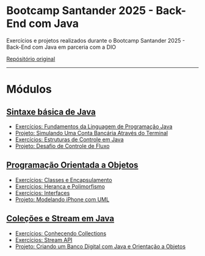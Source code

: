 # Bootcamp Santander 2025 - Back-End com Java
Exercícios e projetos realizados durante o Bootcamp Santander 2025 - Back-End com Java em parceria com a DIO

[<ins>Repósitório original</ins>](https://github.com/digitalinnovationone/exercicios-java-basico)

---
# Módulos
## [Sintaxe básica de Java](https://github.com/alineaos/bootcamp-santander-java/tree/main/01-Sintaxe%20básica%20do%20Java)
-  [Exercícios: Fundamentos da Linguagem de Programação Java](https://github.com/alineaos/bootcamp-santander-java/tree/main/01-Sintaxe%20básica%20do%20Java/01-Fundamentos%20da%20Linguagem%20de%20Programação%20Java)
-  [Projeto: Simulando Uma Conta Bancária Através do Terminal](https://github.com/alineaos/bootcamp-santander-java/tree/main/01-Sintaxe%20básica%20do%20Java/02-Simulando%20Uma%20Conta%20Bancária%20Através%20do%20Terminal)
-  [Exercícios: Estruturas de Controle em Java](https://github.com/alineaos/bootcamp-santander-java/tree/main/01-Sintaxe%20básica%20do%20Java/03-Estruturas%20de%20Controle%20em%20Java)
-  [Projeto: Desafio de Controle de Fluxo](https://github.com/alineaos/bootcamp-santander-java/tree/main/01-Sintaxe%20básica%20do%20Java/04-Desafio%20Controle%20de%20Fluxo)

## [Programação Orientada a Objetos](https://github.com/alineaos/bootcamp-santander-java/tree/main/02-Programacao%20Orientada%20a%20Objetos)
- [Exercícios: Classes e Encapsulamento](https://github.com/alineaos/bootcamp-santander-java/tree/main/02-Programacao%20Orientada%20a%20Objetos/04-Classes%20e%20%Encapsulamento)
- [Exercícios: Herança e Polimorfismo](https://github.com/alineaos/bootcamp-santander-java/tree/main/02-Programacao%20Orientada%20a%20Objetos/05-Heranca%20e%20%Polimorfismo)
- [Exercícios: Interfaces](https://github.com/alineaos/bootcamp-santander-java/tree/main/02-Programacao%20Orientada%20a%20Objetos/07-Interfaces)
- [Projeto: Modelando iPhone com UML](https://github.com/alineaos/bootcamp-santander-java/tree/main/02-Programacao%20Orientada%20a%20Objetos/08-Modelando%20iPhone%20com%20UML)

## [Coleções e Stream em Java](https://github.com/alineaos/bootcamp-santander-java/tree/main/03-%20Coleções%20e%20Stream%20em%20Java)
- [Exercícios: Conhecendo Collections](https://github.com/alineaos/bootcamp-santander-java/tree/main/03-%20Coleções%20e%20Stream%20em%20Java/09-Conhecendo%20Collections)
- [Exercícios: Stream API](https://github.com/alineaos/bootcamp-santander-java/tree/main/03-%20Coleções%20e%20Stream%20em%20Java/10-Stream%20API)
- [Projeto: Criando um Banco Digital com Java e Orientação a Objetos]()
